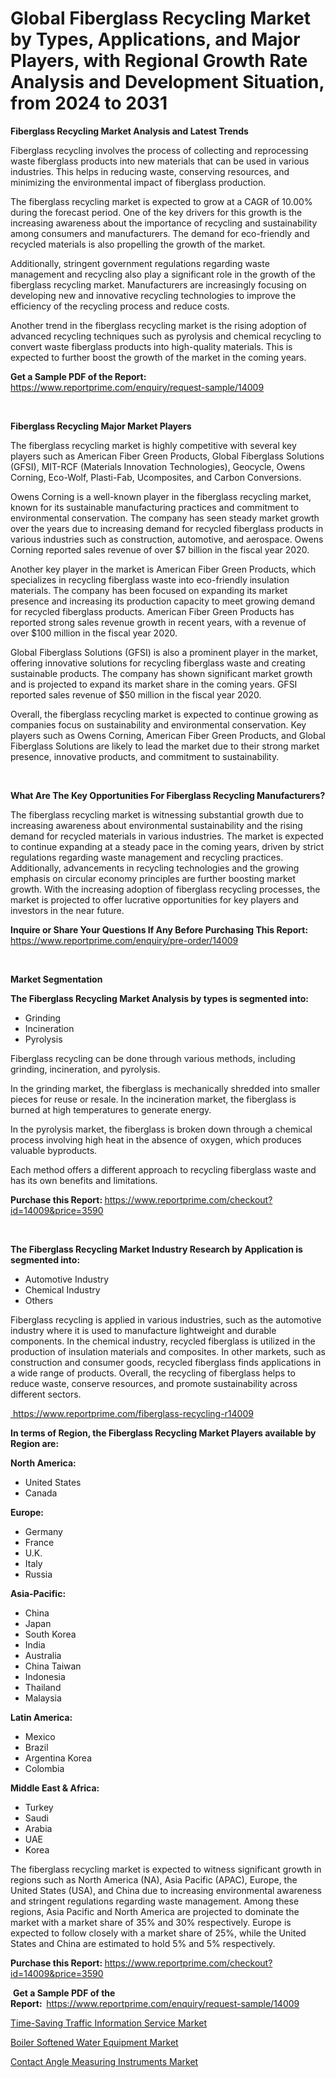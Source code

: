 <p><h1>Global Fiberglass Recycling Market by Types, Applications, and Major Players, with Regional Growth Rate Analysis and Development Situation, from 2024 to 2031</h1></p><p><strong>Fiberglass Recycling Market Analysis and Latest Trends</strong></p>
<p><p>Fiberglass recycling involves the process of collecting and reprocessing waste fiberglass products into new materials that can be used in various industries. This helps in reducing waste, conserving resources, and minimizing the environmental impact of fiberglass production.</p><p>The fiberglass recycling market is expected to grow at a CAGR of 10.00% during the forecast period. One of the key drivers for this growth is the increasing awareness about the importance of recycling and sustainability among consumers and manufacturers. The demand for eco-friendly and recycled materials is also propelling the growth of the market.</p><p>Additionally, stringent government regulations regarding waste management and recycling also play a significant role in the growth of the fiberglass recycling market. Manufacturers are increasingly focusing on developing new and innovative recycling technologies to improve the efficiency of the recycling process and reduce costs.</p><p>Another trend in the fiberglass recycling market is the rising adoption of advanced recycling techniques such as pyrolysis and chemical recycling to convert waste fiberglass products into high-quality materials. This is expected to further boost the growth of the market in the coming years.</p></p>
<p><strong>Get a Sample PDF of the Report:&nbsp;</strong> <a href="https://www.reportprime.com/enquiry/request-sample/14009">https://www.reportprime.com/enquiry/request-sample/14009</a></p>
<p>&nbsp;</p>
<p><strong>Fiberglass Recycling Major Market Players</strong></p>
<p><p>The fiberglass recycling market is highly competitive with several key players such as American Fiber Green Products, Global Fiberglass Solutions (GFSI), MIT-RCF (Materials Innovation Technologies), Geocycle, Owens Corning, Eco-Wolf, Plasti-Fab, Ucomposites, and Carbon Conversions.</p><p>Owens Corning is a well-known player in the fiberglass recycling market, known for its sustainable manufacturing practices and commitment to environmental conservation. The company has seen steady market growth over the years due to increasing demand for recycled fiberglass products in various industries such as construction, automotive, and aerospace. Owens Corning reported sales revenue of over $7 billion in the fiscal year 2020.</p><p>Another key player in the market is American Fiber Green Products, which specializes in recycling fiberglass waste into eco-friendly insulation materials. The company has been focused on expanding its market presence and increasing its production capacity to meet growing demand for recycled fiberglass products. American Fiber Green Products has reported strong sales revenue growth in recent years, with a revenue of over $100 million in the fiscal year 2020.</p><p>Global Fiberglass Solutions (GFSI) is also a prominent player in the market, offering innovative solutions for recycling fiberglass waste and creating sustainable products. The company has shown significant market growth and is projected to expand its market share in the coming years. GFSI reported sales revenue of $50 million in the fiscal year 2020.</p><p>Overall, the fiberglass recycling market is expected to continue growing as companies focus on sustainability and environmental conservation. Key players such as Owens Corning, American Fiber Green Products, and Global Fiberglass Solutions are likely to lead the market due to their strong market presence, innovative products, and commitment to sustainability.</p></p>
<p>&nbsp;</p>
<p><strong>What Are The Key Opportunities For Fiberglass Recycling Manufacturers?</strong></p>
<p><p>The fiberglass recycling market is witnessing substantial growth due to increasing awareness about environmental sustainability and the rising demand for recycled materials in various industries. The market is expected to continue expanding at a steady pace in the coming years, driven by strict regulations regarding waste management and recycling practices. Additionally, advancements in recycling technologies and the growing emphasis on circular economy principles are further boosting market growth. With the increasing adoption of fiberglass recycling processes, the market is projected to offer lucrative opportunities for key players and investors in the near future.</p></p>
<p><strong>Inquire or Share Your Questions If Any Before Purchasing This Report:</strong> <a href="https://www.reportprime.com/enquiry/pre-order/14009">https://www.reportprime.com/enquiry/pre-order/14009</a></p>
<p>&nbsp;</p>
<p><strong>Market Segmentation</strong></p>
<p><strong>The Fiberglass Recycling Market Analysis by types is segmented into:</strong></p>
<p><ul><li>Grinding</li><li>Incineration</li><li>Pyrolysis</li></ul></p>
<p><p>Fiberglass recycling can be done through various methods, including grinding, incineration, and pyrolysis. </p><p>In the grinding market, the fiberglass is mechanically shredded into smaller pieces for reuse or resale. In the incineration market, the fiberglass is burned at high temperatures to generate energy. </p><p>In the pyrolysis market, the fiberglass is broken down through a chemical process involving high heat in the absence of oxygen, which produces valuable byproducts.</p><p>Each method offers a different approach to recycling fiberglass waste and has its own benefits and limitations.</p></p>
<p><strong>Purchase this Report:&nbsp;</strong><a href="https://www.reportprime.com/checkout?id=14009&price=3590">https://www.reportprime.com/checkout?id=14009&price=3590</a></p>
<p>&nbsp;</p>
<p><strong>The Fiberglass Recycling Market Industry Research by Application is segmented into:</strong></p>
<p><ul><li>Automotive Industry</li><li>Chemical Industry</li><li>Others</li></ul></p>
<p><p>Fiberglass recycling is applied in various industries, such as the automotive industry where it is used to manufacture lightweight and durable components. In the chemical industry, recycled fiberglass is utilized in the production of insulation materials and composites. In other markets, such as construction and consumer goods, recycled fiberglass finds applications in a wide range of products. Overall, the recycling of fiberglass helps to reduce waste, conserve resources, and promote sustainability across different sectors.</p></p>
<p><a href="https://www.reportprime.com/fiberglass-recycling-r14009">&nbsp;https://www.reportprime.com/fiberglass-recycling-r14009</a></p>
<p><strong>In terms of Region, the Fiberglass Recycling Market Players available by Region are:</strong></p>
<p>
    <p> <strong> North America: </strong>
        <ul>
            <li>United States</li>
            <li>Canada</li>
        </ul>
        </p> 
    <p> <strong> Europe: </strong>
        <ul>
            <li>Germany</li>
            <li>France</li>
            <li>U.K.</li>
            <li>Italy</li>
            <li>Russia</li>
        </ul>
        </p> 
    <p> <strong> Asia-Pacific: </strong>
        <ul>
            <li>China</li>
            <li>Japan</li>
            <li>South Korea</li>
            <li>India</li>
            <li>Australia</li>
            <li>China Taiwan</li>
            <li>Indonesia</li>
            <li>Thailand</li>
            <li>Malaysia</li>
        </ul>
        </p> 
    <p> <strong> Latin America: </strong>
        <ul>
            <li>Mexico</li>
            <li>Brazil</li>
            <li>Argentina Korea</li>
            <li>Colombia</li>
        </ul>
        </p> 
    <p> <strong> Middle East & Africa: </strong>
        <ul>
            <li>Turkey</li>
            <li>Saudi</li>
            <li>Arabia</li>
            <li>UAE</li>
            <li>Korea</li>
        </ul>
    </p>
    </p>
<p><p>The fiberglass recycling market is expected to witness significant growth in regions such as North America (NA), Asia Pacific (APAC), Europe, the United States (USA), and China due to increasing environmental awareness and stringent regulations regarding waste management. Among these regions, Asia Pacific and North America are projected to dominate the market with a market share of 35% and 30% respectively. Europe is expected to follow closely with a market share of 25%, while the United States and China are estimated to hold 5% and 5% respectively.</p></p>
<p><strong>Purchase this Report: </strong><a href="https://www.reportprime.com/checkout?id=14009&price=3590">https://www.reportprime.com/checkout?id=14009&price=3590</a></p>
<p>&nbsp;<strong>Get a Sample PDF of the Report:&nbsp;&nbsp;</strong><a href="https://www.reportprime.com/enquiry/request-sample/14009">https://www.reportprime.com/enquiry/request-sample/14009</a></p>
<p><strong></strong></p>
<p><p><a href="https://view.publitas.com/reportprime-1/global-time-saving-traffic-information-service-market-is-projected-to-grow-at-a-cagr-of-6-4-forcasted-for-period-from-2024-to-2031/">Time-Saving Traffic Information Service Market</a></p><p><a href="https://medium.com/@barbarakbess8920/boiler-softened-water-equipment-market-a-global-and-regional-analysis-2024-2031-7c3a370c05e5">Boiler Softened Water Equipment Market</a></p><p><a href="https://medium.com/@sharquayrhodes1927/global-contact-angle-measuring-instruments-market-trends-insights-into-growth-opportunities-and-bc3794512c70">Contact Angle Measuring Instruments Market</a></p></p>